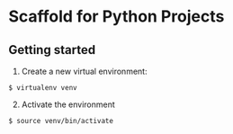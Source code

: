 # Scaffold for Python Projects

## Getting started
1. Create a new virtual environment:
```
$ virtualenv venv
```

2. Activate the environment
```
$ source venv/bin/activate
```

